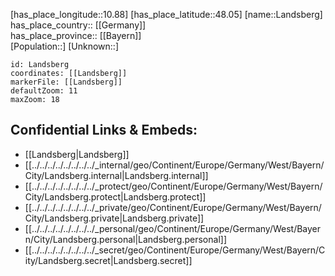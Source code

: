 ﻿---
location: [48.05,10.88] 
mapzoom: [7,12] 
mapmarker: city 
type: City
tags:
- geo/City


SpocWebEntityId: 31804
isDeleted: false
confidential: public

---
[has_place_longitude::10.88] 
[has_place_latitude::48.05] 
[name::Landsberg] 
has_place_country:: [[Germany]]  
has_place_province:: [[Bayern]]  
[Population::] 
[Unknown::] 


```leaflet
id: Landsberg
coordinates: [[Landsberg]] 
markerFile: [[Landsberg]] 
defaultZoom: 11 
maxZoom: 18
```


## Confidential Links & Embeds: 
- [[Landsberg|Landsberg]]  
- [[../../../../../../../../_internal/geo/Continent/Europe/Germany/West/Bayern/City/Landsberg.internal|Landsberg.internal]] 
- [[../../../../../../../../_protect/geo/Continent/Europe/Germany/West/Bayern/City/Landsberg.protect|Landsberg.protect]] 
- [[../../../../../../../../_private/geo/Continent/Europe/Germany/West/Bayern/City/Landsberg.private|Landsberg.private]] 
- [[../../../../../../../../_personal/geo/Continent/Europe/Germany/West/Bayern/City/Landsberg.personal|Landsberg.personal]] 
- [[../../../../../../../../_secret/geo/Continent/Europe/Germany/West/Bayern/City/Landsberg.secret|Landsberg.secret]] 
